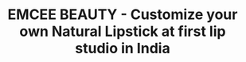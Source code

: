 ---
title: "EMCEE BEAUTY - Customize your own Natural Lipstick at first lip studio in India"
url: /gurgaon/emcee-beauty-customize-your-own-natural-lipstick-at-first-lip-studio-in-india/
shop: Kosmetik
---